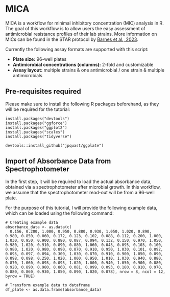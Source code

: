 # MICA

MICA is a workflow for minimal inhibitory concentration (MIC) analysis in R. The goal of this workflow is to allow users the easy assessment of antimicrobial resistance profiles of their lab strains. More information on MICs can be found in the STAR protocol by [Barnes et al., 2023](https://www.sciencedirect.com/science/article/pii/S2666166723004793).

Currently the following assay formats are supported with this script:

- **Plate size:**                               96-well plates
- **Antimicrobial concentrations (columns):**   2-fold and customizable
- **Assay layout:**                             multiple strains & one antimicrobial / one strain & multiple antimicrobials

## Pre-requisites required

Please make sure to install the following R packages beforehand, as they will be required for the tutorial:

```
install.packages("devtools")
install.packages("ggforce")
install.packages("ggplot2")
install.packages("scales")
install.packages("tidyverse")

devtools::install_github("jpquast/ggplate")
```

## Import of Absorbance Data from Spectrophotometer

In the first step, it will be required to load the actual absorbance data, obtained via a spectrophotometer after microbial growth. In this workflow, we assume that the spectrophotometer read-out will be from a 96-well plate.

For the purpose of this tutorial, I will provide the following example data, which can be loaded using the following command:

```
# Creating example data
absorbance_data <- as.data(c(
  0.156, 0.200, 1.000, 0.950, 0.880, 0.930, 1.050, 1.020, 0.890, 0.980, 0.850, 0.060, 0.172, 0.123, 0.102, 0.088, 0.112, 0.200, 1.000, 1.030, 0.950, 0.900, 0.880, 0.087, 0.094, 0.132, 0.150, 0.970, 1.050, 0.980, 1.020, 0.910, 0.890, 0.880, 1.060, 0.043, 0.095, 0.103, 0.100, 0.980, 1.020, 0.980, 0.890, 0.870, 0.910, 0.950, 1.030, 0.101, 0.092, 0.095, 0.097, 0.094, 0.300, 1.030, 0.870, 0.910, 0.900, 1.050, 0.890, 0.098, 0.098, 0.250, 1.020, 1.000, 0.950, 1.010, 1.030, 0.940, 0.880, 0.870, 1.060, 0.093, 0.095, 1.020, 1.000, 0.940, 1.050, 0.900, 0.880, 0.920, 0.890, 0.980, 0.860, 0.081, 0.099, 0.093, 0.180, 0.910, 0.970, 0.880, 0.860, 0.930, 1.050, 0.890, 1.020, 0.078), nrow = 8, ncol = 12, byrow = TRUE)

# Transform example data to dataframe
df_plate <- as.data.frame(absorbance_data)
```